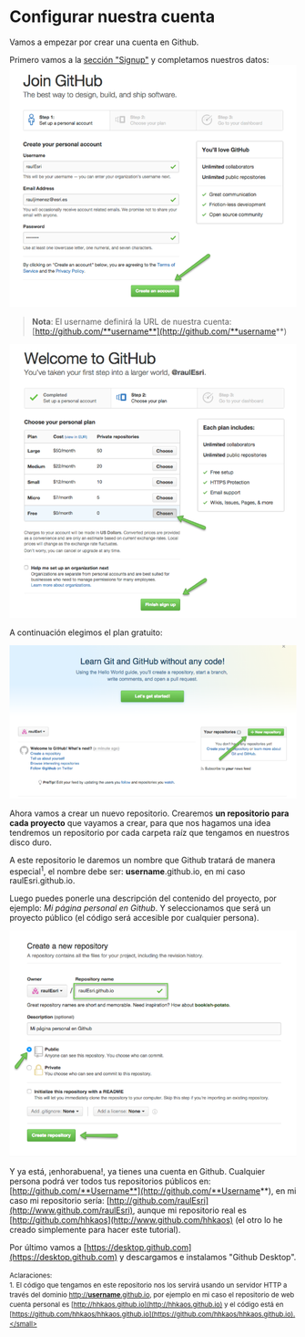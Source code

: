 # Configurar nuestra cuenta

Vamos a empezar por crear una cuenta en Github.

Primero vamos a la [sección "Signup"](https://github.com/join?source=header-home) y completamos nuestros datos:
[![](../images/github_2.png)](../images/github_2.png)

>  **Nota**: El username definirá la URL de nuestra cuenta: [http://github.com/**username**](http://github.com/**username**)

[![](../images/github_3.png)](../images/github_3.png)

A continuación elegimos el plan gratuito:

[![](../images/github_4.png)](../images/github_4.png)

Ahora vamos a crear un nuevo repositorio. Crearemos **un repositorio para cada proyecto** que vayamos a crear, para que nos hagamos una idea tendremos un repositorio por cada carpeta raíz que tengamos en nuestros disco duro. 

A este repositorio le daremos un nombre que Github tratará de manera especial<sup>1</sup>, el nombre debe ser: **username**.github.io, en mi caso raulEsri.github.io.

Luego puedes ponerle una descripción del contenido del proyecto, por ejemplo: *Mi página personal en Github*. Y seleccionamos que será un proyecto público (el código será accesible por cualquier persona).

[![](../images/github_5.png)](../images/github_5.png)

Y ya está, ¡enhorabuena!, ya tienes una cuenta en Github. Cualquier persona podrá ver todos tus repositorios públicos en: [http://github.com/**Username**](http://github.com/**Username**), en mi caso mi repositorio sería: [http://github.com/raulEsri](http://www.github.com/raulEsri), aunque mi repositorio real es [http://github.com/hhkaos](http://www.github.com/hhkaos) (el otro lo he creado simplemente para hacer este tutorial).

Por último vamos a [https://desktop.github.com](https://desktop.github.com) y descargamos e instalamos "Github Desktop".

<small>Aclaraciones:</small><br>
<small>1. El código que tengamos en este repositorio nos los servirá usando un servidor HTTP a través del dominio [http://**username**.github.io](http://username.github.io), por ejemplo en mi caso el repositorio de web cuenta personal es [http://hhkaos.github.io](http://hhkaos.github.io) y el código está en [https://github.com/hhkaos/hhkaos.github.io](https://github.com/hhkaos/hhkaos.github.io).</small><br>